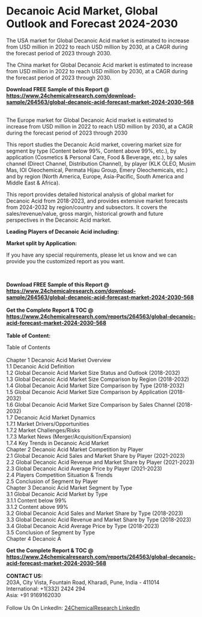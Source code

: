 <h1>Decanoic Acid Market, Global Outlook and Forecast 2024-2030</h1><p>The USA market for Global Decanoic Acid market is estimated to increase from USD million in 2022 to reach USD million by 2030, at a CAGR during the forecast period of 2023 through 2030.</p><p>
</p><p>The China market for Global Decanoic Acid market is estimated to increase from USD million in 2022 to reach USD million by 2030, at a CAGR during the forecast period of 2023 through 2030.</p><div><b>Download FREE Sample of this Report @ 
            <a href="https://www.24chemicalresearch.com/download-sample/264563/global-decanoic-acid-forecast-market-2024-2030-568">
            https://www.24chemicalresearch.com/download-sample/264563/global-decanoic-acid-forecast-market-2024-2030-568</a></b></div><br><p>
</p><p>The Europe market for Global Decanoic Acid market is estimated to increase from USD million in 2022 to reach USD million by 2030, at a CAGR during the forecast period of 2023 through 2030</p><p>
This report studies the Decanoic Acid market, covering market size for segment by type (Content below 99%, Content above 99%, etc.), by application (Cosmetics &amp; Personal Care, Food &amp; Beverage, etc.), by sales channel (Direct Channel, Distribution Channel), by player (KLK OLEO, Musim Mas, IOI Oleochemical, Permata Hijau Group, Emery Oleochemicals, etc.) and by region (North America, Europe, Asia-Pacific, South America and Middle East &amp; Africa).</p><p>
</p><p>
This report provides detailed historical analysis of global market for Decanoic Acid from 2018-2023, and provides extensive market forecasts from 2024-2032 by region/country and subsectors. It covers the sales/revenue/value, gross margin, historical growth and future perspectives in the Decanoic Acid market.</p><p>
</p><p>
<strong>Leading Players of Decanoic Acid including:</strong></p><p>
</p><p>
</p><p>
<strong>Market split by Application:</strong></p><p>
</p><p>
</p><p>
</p><p>
If you have any special requirements, please let us know and we can provide you the customized report as you want.</p><p>
 </p><div><b>Download FREE Sample of this Report @ 
            <a href="https://www.24chemicalresearch.com/download-sample/264563/global-decanoic-acid-forecast-market-2024-2030-568">
            https://www.24chemicalresearch.com/download-sample/264563/global-decanoic-acid-forecast-market-2024-2030-568</a></b></div><br><div><b>Get the Complete Report & TOC @ 
            <a href="https://www.24chemicalresearch.com/reports/264563/global-decanoic-acid-forecast-market-2024-2030-568">
            https://www.24chemicalresearch.com/reports/264563/global-decanoic-acid-forecast-market-2024-2030-568</a></b></div><br>
            <b>Table of Content:</b><p>Table of Contents<br />
<br />
Chapter 1 Decanoic Acid Market Overview<br />
    1.1 Decanoic Acid Definition<br />
    1.2 Global Decanoic Acid Market Size Status and Outlook (2018-2032)<br />
    1.3 Global Decanoic Acid Market Size Comparison by Region (2018-2032)<br />
    1.4 Global Decanoic Acid Market Size Comparison by Type (2018-2032)<br />
    1.5 Global Decanoic Acid Market Size Comparison by Application (2018-2032)<br />
    1.6 Global Decanoic Acid Market Size Comparison by Sales Channel (2018-2032)<br />
    1.7 Decanoic Acid Market Dynamics<br />
        1.7.1 Market Drivers/Opportunities<br />
        1.7.2 Market Challenges/Risks<br />
        1.7.3 Market News (Merger/Acquisition/Expansion)<br />
        1.7.4 Key Trends in Decanoic Acid Market<br />
Chapter 2 Decanoic Acid Market Competition by Player<br />
    2.1 Global Decanoic Acid Sales and Market Share by Player (2021-2023)<br />
    2.2 Global Decanoic Acid Revenue and Market Share by Player (2021-2023)<br />
    2.3 Global Decanoic Acid Average Price by Player (2021-2023)<br />
    2.4 Players Competition Situation & Trends<br />
    2.5 Conclusion of Segment by Player<br />
Chapter 3 Decanoic Acid Market Segment by Type<br />
    3.1 Global Decanoic Acid Market by Type<br />
        3.1.1 Content below 99%<br />
        3.1.2 Content above 99%<br />
    3.2 Global Decanoic Acid Sales and Market Share by Type (2018-2023)<br />
    3.3 Global Decanoic Acid Revenue and Market Share by Type (2018-2023)<br />
    3.4 Global Decanoic Acid Average Price by Type (2018-2023)<br />
    3.5 Conclusion of Segment by Type<br />
Chapter 4 Decanoic A</p><div><b>Get the Complete Report & TOC @ 
            <a href="https://www.24chemicalresearch.com/reports/264563/global-decanoic-acid-forecast-market-2024-2030-568">
            https://www.24chemicalresearch.com/reports/264563/global-decanoic-acid-forecast-market-2024-2030-568</a></b></div><br><b>CONTACT US:</b><br>
            203A, City Vista, Fountain Road, Kharadi, Pune, India - 411014<br>
            International: +1(332) 2424 294<br>
            Asia: +91 9169162030 <br><br>
            Follow Us On LinkedIn: <a href="https://www.linkedin.com/company/24chemicalresearch/">24ChemicalResearch LinkedIn</a>